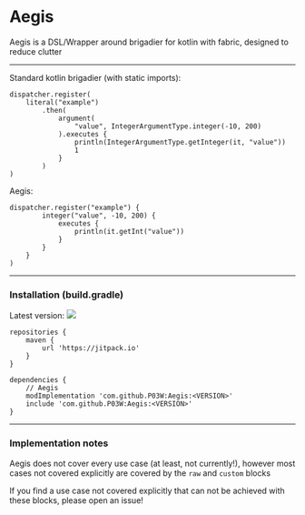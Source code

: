 # Aegis
Aegis is a DSL/Wrapper around brigadier for kotlin with fabric, designed to reduce clutter

---
Standard kotlin brigadier (with static imports):
```
dispatcher.register(
    literal("example")
        .then(
            argument(
                "value", IntegerArgumentType.integer(-10, 200)
            ).executes {
                println(IntegerArgumentType.getInteger(it, "value"))
                1
            }
        )
)
```

Aegis:
```
dispatcher.register("example") {
        integer("value", -10, 200) {
            executes { 
                println(it.getInt("value"))
            }
        }
    }
)
 ```
---
### Installation (build.gradle)

Latest version: [![](https://jitpack.io/v/P03W/Aegis.svg)](https://jitpack.io/#P03W/Aegis)

```
repositories {
    maven {
        url 'https://jitpack.io'
    }
}
```

```
dependencies {
    // Aegis
    modImplementation 'com.github.P03W:Aegis:<VERSION>'
    include 'com.github.P03W:Aegis:<VERSION>'
}
```

---

### Implementation notes
Aegis does not cover every use case (at least, not currently!), however most cases not covered explicitly are covered by the `raw` and `custom` blocks

If you find a use case not covered explicitly that can not be achieved with these blocks, please open an issue!
